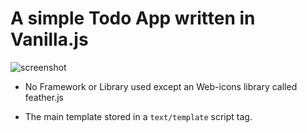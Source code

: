 # A simple Todo App written in Vanilla.js

![screenshot](https://raw.githubusercontent.com/Pooria-H/todo-app-vanilla-js/master/screenshot.jpg)

- No Framework or Library used except an Web-icons library called feather.js

- The main template stored in a `text/template` script tag.
